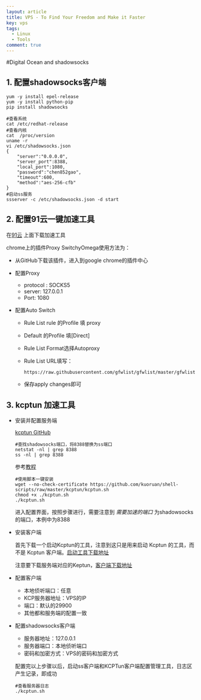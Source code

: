 ```yaml
---
layout: article
title: VPS - To Find Your Freedom and Make it Faster
key: vps
tags:
  - Linux
  - Tools
comment: true
---
```


<!--more-->

#Digital Ocean and shadowsocks

## 1. 配置shadowsocks客户端

```shell
yum -y install epel-release
yum -y install python-pip
pip install shadowsocks

#查看系统 
cat /etc/redhat-release
#查看内核
cat  /proc/version
uname -r
vi /etc/shadowsocks.json
{
    "server":"0.0.0.0",
    "server_port":8388,
    "local_port":1080,
    "password":"chen852gao",
    "timeout":600,
    "method":"aes-256-cfb"
}
#启动ss服务
ssserver -c /etc/shadowsocks.json -d start
```
## 2. 配置91云一键加速工具

在[91云](https://www.91yun.co/serverspeeder91yun "91云") 上面下载加速工具

chrome上的插件Proxy SwitchyOmega使用方法为：

- 从GitHub下载该插件，进入到google chrome的插件中心

- 配置Proxy

  - protocol : SOCKS5
  - server: 127.0.0.1
  - Port: 1080

- 配置Auto Switch

  - Rule List rule 的Profile 填 proxy

  - Default 的Profile 填[Direct]

  - Rule List Format选择Autoproxy

  - Rule List URL填写：

    ```html
    https://raw.githubusercontent.com/gfwlist/gfwlist/master/gfwlist.txt
    ```

  - 保存apply changes即可

## 3. kcptun 加速工具

- 安装并配置服务端

  [kcptun GitHub](https://github.com/kuoruan/shell-scripts)

  ```shell
  #查找shadowsocks端口，将8388替换为ss端口
  netstat -nl | grep 8388
  ss -nl | grep 8388
  ```

  参考[教程](https://blog.kuoruan.com/110.html)

  ```shell
  #使用脚本一键安装
  wget --no-check-certificate https://github.com/kuoruan/shell-scripts/raw/master/kcptun/kcptun.sh
  chmod +x ./kcptun.sh
  ./kcptun.sh
  ```

  进入配置界面，按照步骤进行，需要注意到 *需要加速的端口* 为shadowsocks的端口，本例中为8388

- 安装客户端

  首先下载一个启动Kcptun的工具，注意到这只是用来启动 Kcptun 的工具，而不是 Kcptun 客户端。[启动工具下载地址](https://github.com/dfdragon/kcptun_gclient/releases)

  注意要下载服务端对应的Keptun，[客户端下载地址](https://github.com/dfdragon/kcptun_gclient/releases)

- 配置客户端

  - 本地侦听端口：任意
  - KCP服务器地址：VPS的IP
  - 端口：默认的29900
  - 其他都和服务端的配置一致

- 配置shadowsocks客户端

  - 服务器地址：127.0.0.1
  - 服务器端口：本地侦听端口
  - 密码和加密方式：VPS的密码和加密方式

  配置完以上步骤以后，启动ss客户端和KCPTun客户端配置管理工具，日志区产生记录，即成功

  ```shell
  #查看服务器日志
  ./kcptun.sh
  ```



